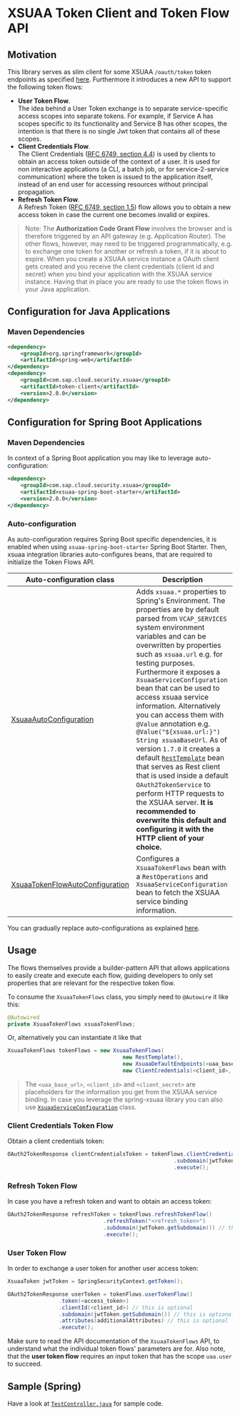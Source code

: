 # XSUAA Token Client and Token Flow API

## Motivation

This library serves as slim client for some XSUAA `/oauth/token` token endpoints as specified [here](https://docs.cloudfoundry.org/api/uaa/version/74.1.0/index.html#token). 
Furthermore it introduces a new API to support the following token flows:

* **User Token Flow**.  
The idea behind a User Token exchange is to separate service-specific access scopes into separate tokens. For example, if Service A has scopes specific to its functionality and Service B has other scopes, the intention is that there is no single Jwt token that contains all of these scopes.
* **Client Credentials Flow**.  
The Client Credentials ([RFC 6749, section 4.4](https://tools.ietf.org/html/rfc6749#section-4.4)) is used by clients to obtain an access token outside of the context of a user. It is used for non interactive applications (a CLI, a batch job, or for service-2-service communication) where the token is issued to the application itself, instead of an end user for accessing resources without principal propagation. 
* **Refresh Token Flow**.  
A Refresh Token ([RFC 6749, section 1.5](https://tools.ietf.org/html/rfc6749#section-1.5)) flow allows you to obtain a new access token in case the current one becomes invalid or expires.

> Note: The **Authorization Code Grant Flow** involves the browser and is therefore triggered by an API gateway (e.g. Application Router). The other flows, however, may need to be triggered programmatically, e.g. to exchange one token for another or refresh a token, if it is about to expire. When you create a XSUAA service instance a OAuth client gets created and you receive the client credentials (client id and secret) when you bind your application with the XSUAA service instance. Having that in place you are ready to use the token flows in your Java application.

## Configuration for Java Applications

### Maven Dependencies
```xml
<dependency>
    <groupId>org.springframework</groupId>
    <artifactId>spring-web</artifactId>
</dependency>
<dependency>
    <groupId>com.sap.cloud.security.xsuaa</groupId>
    <artifactId>token-client</artifactId>
    <version>2.0.0</version>
</dependency>
```
## Configuration for Spring Boot Applications

### Maven Dependencies
In context of a Spring Boot application you may like to leverage auto-configuration:
```xml
<dependency>
    <groupId>com.sap.cloud.security.xsuaa</groupId>
    <artifactId>xsuaa-spring-boot-starter</artifactId>
    <version>2.0.0</version>
</dependency>
```

### Auto-configuration
As auto-configuration requires Spring Boot specific dependencies, it is enabled when using `xsuaa-spring-boot-starter` Spring Boot Starter. 
Then, xsuaa integration libraries auto-configures beans, that are required to initialize the Token Flows API.

Auto-configuration class | Description
---- | --------
[XsuaaAutoConfiguration](/spring-xsuaa/src/main/java/com/sap/cloud/security/xsuaa/autoconfiguration/XsuaaAutoConfiguration.java) | Adds `xsuaa.*` properties to Spring's Environment. The properties are by default parsed from `VCAP_SERVICES` system environment variables and can be overwritten by properties such as `xsuaa.url` e.g. for testing purposes. Furthermore it exposes a `XsuaaServiceConfiguration` bean that can be used to access xsuaa service information.  Alternatively you can access them with `@Value` annotation e.g. `@Value("${xsuaa.url:}") String xsuaaBaseUrl`. As of version `1.7.0` it creates a default [`RestTemplate`](https://docs.spring.io/spring/docs/current/javadoc-api/org/springframework/web/client/RestOperations.html) bean that serves as Rest client that is used inside a default `OAuth2TokenService` to perform HTTP requests to the XSUAA server. **It is recommended to overwrite this default and configuring it with the HTTP client of your choice.**
[XsuaaTokenFlowAutoConfiguration](/spring-xsuaa/src/main/java/com/sap/cloud/security/xsuaa/autoconfiguration/XsuaaTokenFlowAutoConfiguration.java) | Configures a `XsuaaTokenFlows` bean with a `RestOperations` and `XsuaaServiceConfiguration` bean to fetch the XSUAA service binding information.

You can gradually replace auto-configurations as explained [here](https://docs.spring.io/spring-boot/docs/current/reference/html/using-boot-auto-configuration.html).

## Usage
The flows themselves provide a builder-pattern API that allows applications to easily create and execute each flow, guiding developers to only set properties that are relevant for the respective token flow.

To consume the `XsuaaTokenFlows` class, you simply need to `@Autowire` it like this:
```java
@Autowired
private XsuaaTokenFlows xsuaaTokenFlows;
```

Or, alternatively you can instantiate it like that
```java
XsuaaTokenFlows tokenFlows = new XsuaaTokenFlows(
                                    new RestTemplate(), 
                                    new XsuaaDefaultEndpoints(<uaa_base_url>), 
                                    new ClientCredentials(<client_id>, <client_secret>));
```
> The `<uaa_base_url>`, `<client_id>` and `<client_secret>` are placeholders for the information you get from the XSUAA service binding. In case you leverage the spring-xsuaa library you can also use [`XsuaaServiceConfiguration`](/spring-xsuaa/src/main/java/com/sap/cloud/security/xsuaa/XsuaaServiceConfiguration.java) class.

### Client Credentials Token Flow
Obtain a client credentials token:

```java
OAuth2TokenResponse clientCredentialsToken = tokenFlows.clientCredentialsTokenFlow()
                                                    .subdomain(jwtToken.getSubdomain()) // this is optional 
                                                    .execute();
```
### Refresh Token Flow
In case you have a refresh token and want to obtain an access token:

```java
OAuth2TokenResponse refreshToken = tokenFlows.refreshTokenFlow()
                              .refreshToken("<refresh_token>")
                              .subdomain(jwtToken.getSubdomain()) // this is optional 
                              .execute();
```
### User Token Flow
In order to exchange a user token for another user access token:
```java
XsuaaToken jwtToken = SpringSecurityContext.getToken();

OAuth2TokenResponse userToken = tokenFlows.userTokenFlow()
                .token(<access_token>)
                .clientId(<client_id>) // this is optional
                .subdomain(jwtToken.getSubdomain()) // this is optional      
                .attributes(additionalAttributes) // this is optional
                .execute();
```

Make sure to read the API documentation of the `XsuaaTokenFlows` API, to understand what the individual token flows' parameters are for.
Also note, that the **user token flow** requires an input token that has the scope `uaa.user` to succeed.


## Sample (Spring)
Have a look at [`TestController.java`](/samples/spring-security-xsuaa-usage/src/main/java/sample/spring/xsuaa/TestController.java) for sample code.
